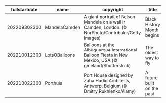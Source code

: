|fullstartdate|name|copyright|title|image|
|--|--|--|--|--|
202209302300|MandelaCamden|A giant portrait of Nelson Mandela on a wall in Camden, London. (© NurPhoto/Contributor/Getty Images)|Black History Month begins|![](/en-GB/2022/10/202209302300MandelaCamden.jpg)|
202210012300|LotsOBalloons|Balloons at the Albuquerque International Balloon Fiesta in New Mexico, USA (© gmeland/Shutterstock)|The oldest way to fly|![](/en-GB/2022/10/202210012300LotsOBalloons.jpg)|
202210022300|Porthuis|Port House designed by Zaha Hadid Architects, Antwerp, Belgium (© Dmitry Rukhlenko/Alamy)|A future built on the past|![](/en-GB/2022/10/202210022300Porthuis.jpg)|
